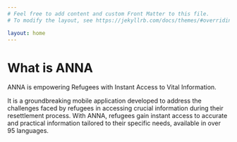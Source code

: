 ```yaml
---
# Feel free to add content and custom Front Matter to this file.
# To modify the layout, see https://jekyllrb.com/docs/themes/#overriding-theme-defaults

layout: home
---
```


# What is ANNA
ANNA is empowering Refugees with Instant Access to Vital Information.

It is a groundbreaking mobile application developed to address the challenges faced by refugees in accessing crucial information during their resettlement process. With ANNA, refugees gain instant access to accurate and practical information tailored to their specific needs, available in over 95 languages.
